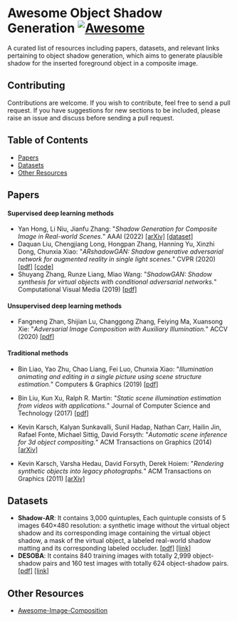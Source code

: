 # Awesome Object Shadow Generation [![Awesome](https://cdn.rawgit.com/sindresorhus/awesome/d7305f38d29fed78fa85652e3a63e154dd8e8829/media/badge.svg)](https://github.com/sindresorhus/awesome)

A curated list of resources including papers, datasets, and relevant links pertaining to object shadow generation, which aims to generate plausible shadow for the inserted foreground object in a composite image.

## Contributing

Contributions are welcome.  If you wish to contribute, feel free to send a pull request. If you have suggestions for new sections to be included, please raise an issue and discuss before sending a pull request.

## Table of Contents
+ [Papers](#Papers)
+ [Datasets](#Datasets)
+ [Other Resources](#Other-resources)


## Papers

#### Supervised deep learning methods
+ Yan Hong, Li Niu, Jianfu Zhang: "*Shadow Generation for Composite Image in Real-world Scenes.*" AAAI (2022) [[arXiv]](https://arxiv.org/pdf/2104.10338v1.pdf) [[dataset]](https://github.com/bcmi/Object-Shadow-Generation-Dataset-DESOBA)
+ Daquan Liu, Chengjiang  Long, Hongpan Zhang, Hanning Yu, Xinzhi  Dong, Chunxia Xiao: "*ARshadowGAN: Shadow generative adversarial network for augmented reality in single light scenes.*" CVPR (2020) [[pdf]](https://openaccess.thecvf.com/content_CVPR_2020/papers/Liu_ARShadowGAN_Shadow_Generative_Adversarial_Network_for_Augmented_Reality_in_Single_CVPR_2020_paper.pdf) [[code]](https://github.com/ldq9526/ARShadowGAN)
+ Shuyang Zhang, Runze Liang, Miao Wang: "*ShadowGAN: Shadow synthesis for virtual objects with conditional adversarial networks.*" Computational Visual Media (2019) [[pdf]](https://link.springer.com/content/pdf/10.1007/s41095-019-0136-1.pdf)

#### Unsupervised deep learning methods

+ Fangneng Zhan, Shijian Lu, Changgong Zhang, Feiying Ma, Xuansong Xie: "*Adversarial Image Composition with Auxiliary Illumination.*" ACCV (2020) [[pdf]](https://openaccess.thecvf.com/content/ACCV2020/papers/Zhan_Adversarial_Image_Composition_with_Auxiliary_Illumination_ACCV_2020_paper.pdf)

#### Traditional methods

+ Bin Liao, Yao Zhu, Chao Liang, Fei Luo, Chunxia Xiao: "*Illumination animating and editing in a single picture using scene structure estimation.*" Computers & Graphics (2019) [[pdf]](https://www.sciencedirect.com/science/article/abs/pii/S0097849319300627)

+ Bin Liu, Kun Xu, Ralph R. Martin: "*Static scene illumination estimation from videos with applications.*" Journal of Computer Science and Technology (2017) [[pdf]](https://link.springer.com/content/pdf/10.1007/s11390-017-1734-y.pdf)

+ Kevin Karsch, Kalyan Sunkavalli, Sunil Hadap, Nathan Carr, Hailin Jin, Rafael Fonte, Michael Sittig, David Forsyth: "*Automatic scene inference for 3d object compositing.*" ACM Transactions on Graphics (2014) [[arXiv]](https://arxiv.org/pdf/1912.12297.pdf)

+ Kevin Karsch, Varsha Hedau, David Forsyth, Derek Hoiem: "*Rendering synthetic objects into legacy photographs.*" ACM Transactions on Graphics (2011) [[arXiv]](https://arxiv.org/pdf/1912.11565.pdf)


## Datasets

+ **Shadow-AR**:  It contains 3,000 quintuples,  Each quintuple consists of 5 images 640×480 resolution: a synthetic image without the virtual object shadow and its corresponding image containing the virtual object shadow, a mask of the virtual object, a labeled real-world shadow matting and its corresponding labeled occluder. [[pdf]](https://openaccess.thecvf.com/content_CVPR_2020/papers/Liu_ARShadowGAN_Shadow_Generative_Adversarial_Network_for_Augmented_Reality_in_Single_CVPR_2020_paper.pdf) [[link]](https://github.com/ldq9526/ARShadowGAN)
+ **DESOBA**: It contains 840 training images with totally 2,999 object-shadow pairs and 160 test images with totally 624 object-shadow pairs. [[pdf]](https://arxiv.org/pdf/2104.10338v1.pdf) [[link]](https://github.com/bcmi/Object-Shadow-Generation-Dataset-DESOBA)
 
## Other Resources

+ [Awesome-Image-Composition](https://github.com/bcmi/Awesome-Image-Composition)

